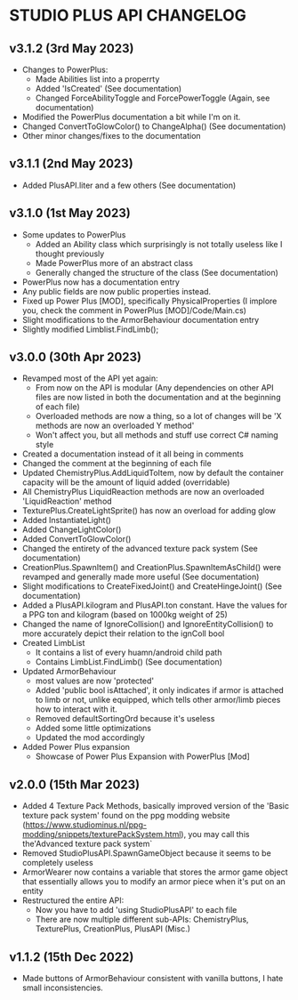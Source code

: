 # STUDIO PLUS API CHANGELOG

## v3.1.2 (3rd May 2023)
- Changes to PowerPlus:
  - Made Abilities list into a properrty
  - Added 'IsCreated' (See documentation)
  - Changed ForceAbilityToggle and ForcePowerToggle (Again, see documentation)
- Modified the PowerPlus documentation a bit while I'm on it.
- Changed ConvertToGlowColor() to ChangeAlpha() (See documentation)
- Other minor changes/fixes to the documentation

## v3.1.1 (2nd May 2023)
- Added PlusAPI.liter and a few others (See documentation)

## v3.1.0 (1st May 2023)
- Some updates to PowerPlus
  - Added an Ability class which surprisingly is not totally useless like I thought previously
  - Made PowerPlus more of an abstract class
  - Generally changed the structure of the class (See documentation)
- PowerPlus now has a documentation entry
- Any public fields are now public properties instead.
- Fixed up Power Plus [MOD], specifically PhysicalProperties (I implore you, check the comment in PowerPlus [MOD]/Code/Main.cs)
- Slight modifications to the ArmorBehaviour documentation entry
- Slightly modified Limblist.FindLimb();

## v3.0.0 (30th Apr 2023)
- Revamped most of the API yet again:
  - From now on the API is modular (Any dependencies on other API files are now listed in both the documentation and at the beginning of each file)
  - Overloaded methods are now a thing, so a lot of changes will be 'X methods are now an overloaded Y method'
  - Won't affect you, but all methods and stuff use correct C# naming style
- Created a documentation instead of it all being in comments
- Changed the comment at the beginning of each file
- Updated ChemistryPlus.AddLiquidToItem, now by default the container capacity will be the amount of liquid added (overridable)
- All ChemistryPlus LiquidReaction methods are now an overloaded 'LiquidReaction' method
- TexturePlus.CreateLightSprite() has now an overload for adding glow
- Added InstantiateLight()
- Added ChangeLightColor()
- Added ConvertToGlowColor()
- Changed the entirety of the advanced texture pack system (See documentation)
- CreationPlus.SpawnItem() and CreationPlus.SpawnItemAsChild() were revamped and generally made more useful (See documentation)
- Slight modifications to CreateFixedJoint() and CreateHingeJoint() (See documentation)
- Added a PlusAPI.kilogram and PlusAPI.ton constant. Have the values for a PPG ton and kilogram (based on 1000kg weight of 25)
- Changed the name of IgnoreCollision() and IgnoreEntityCollision() to more accurately depict their relation to the ignColl bool
- Created LimbList
  - It contains a list of every huamn/android child path
  - Contains LimbList.FindLimb() (See documentation)
- Updated ArmorBehaviour
  - most values are now 'protected'
  - Added 'public bool isAttached', it only indicates if armor is attached to limb or not, unlike equipped, which tells other armor/limb pieces how to interact with it.
  - Removed defaultSortingOrd because it's useless
  - Added some little optimizations
  - Updated the mod accordingly
- Added Power Plus expansion
  - Showcase of Power Plus Expansion with PowerPlus [Mod]

## v2.0.0 (15th Mar 2023)
- Added 4 Texture Pack Methods, basically improved version of the 'Basic texture pack system' found on the ppg modding website (https://www.studiominus.nl/ppg-modding/snippets/texturePackSystem.html), you may call this the'Advanced texture pack system`
- Removed StudioPlusAPI.SpawnGameObject because it seems to be completely useless
- ArmorWearer now contains a variable that stores the armor game object that essentially allows you to modify an armor piece when it's put on an entity
- Restructured the entire API: 
    - Now you have to add 'using StudioPlusAPI' to each file
    - There are now multiple different sub-APIs: ChemistryPlus, TexturePlus, CreationPlus, PlusAPI (Misc.)

## v1.1.2 (15th Dec 2022)
- Made buttons of ArmorBehaviour consistent with vanilla buttons, I hate small inconsistencies.